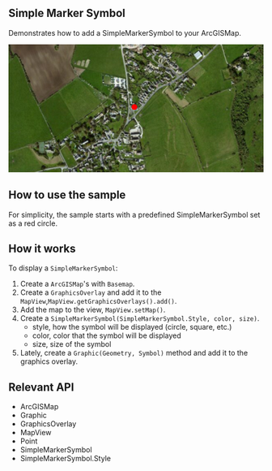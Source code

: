 <h2>Simple Marker Symbol</h2>

<p>Demonstrates how to add a SimpleMarkerSymbol to your ArcGISMap.</p>

<p><img src="SimpleMarkerSymbol.png"/></p>

<h2>How to use the sample</h2>

<p>For simplicity, the sample starts with a predefined SimpleMarkerSymbol set as a red circle.</p>

<h2>How it works</h2>

<p>To display a <code>SimpleMarkerSymbol</code>:</p>

<ol>
    <li>Create a <code>ArcGISMap</code>'s with <code>Basemap</code>.</li>
    <li>Create a <code>GraphicsOverlay</code> and add it to the <code>MapView</code>,<code>MapView.getGraphicsOverlays().add()</code>.</li>
    <li>Add the map to the view, <code>MapView.setMap()</code>.  </li>
    <li>Create a <code>SimpleMarkerSymbol(SimpleMarkerSymbol.Style, color, size)</code>.
        <ul><li>style, how the symbol will be displayed (circle, square, etc.)</li>
            <li>color, color that the symbol will be displayed</li>
            <li>size, size of the symbol</li></ul></li>
    <li>Lately, create a <code>Graphic(Geometry, Symbol)</code> method and add it to the graphics overlay.</li>
</ol>

<h2>Relevant API</h2>

<ul>
    <li>ArcGISMap</li>
    <li>Graphic</li>
    <li>GraphicsOverlay</li>
    <li>MapView</li>
    <li>Point</li>
    <li>SimpleMarkerSymbol</li>
    <li>SimpleMarkerSymbol.Style</li>
</ul>



